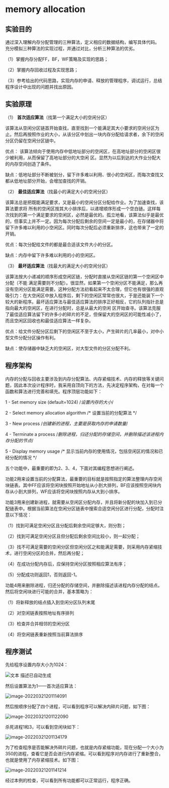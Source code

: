 # memory allocation

## 实验目的

通过深入理解内存分配管理的三种算法，定义相应的数据结构，编写具体代码。 充分模拟三种算法的实现过程，并通过对比，分析三种算法的优劣。

（1）掌握内存分配FF，BF，WF策略及实现的思路；

（2）掌握内存回收过程及实现思路；

（3）参考给出的代码思路，实现内存的申请、释放的管理程序，调试运行，总结程序设计中出现的问题并找出原因。

## 实验原理

（1）  **首次适应算法**（找第一个满足大小的空闲分区）

该算法从空闲分区链首开始查找，直至找到一个能满足其大小要求的空闲分区为止。然后再按照作业的大小，从该分区中划出一块内存分配给请求者，余下的空闲分区仍留在空闲分区链中。

优点： 该算法倾向于使用内存中低地址部分的空闲区，在高地址部分的空闲区很少被利用，从而保留了高地址部分的大空闲 区。显然为以后到达的大作业分配大的内存空间创造了条件。

缺点：低地址部分不断被划分，留下许多难以利用、很小的空闲区，而每次查找又都从低地址部分开始，会增加查找的开销。

（2） **最佳适应算法**（找最小的满足大小的空闲分区）

该算法总是把既能满足要求，又是最小的空闲分区分配给作业。为了加速查找，该算法要求将 所有的空闲区按其大小排序后，以递增顺序形成一个空白链。这样每次找到的第一个满足要求的空闲区，必然是最优的。孤立地看，该算法似乎是最优的，但事实上并不一定。因为每次分配后剩余的空间一定是最小的，在存储器中将留下许多难以利用的小空闲区。同时每次分配后必须重新排序，这也带来了一定的开销。

优点：每次分配给文件的都是最合适该文件大小的分区。

缺点：内存中留下许多难以利用的小的空闲区。

（3） **最坏适应算法**（找最大的满足大小的空闲分区）

该算法按大小递减的顺序形成空闲区链，分配时直接从空闲区链的第一个空闲区中分配（不能 满足需要则不分配）。很显然，如果第一个空闲分区不能满足，那么再没有空闲分区能满足需要。这种分配方法初看起来不太合理，但它也有很强的直观吸引力：在大空闲区中放入程序后，剩下的空闲区常常也很大，于是还能装下一个较大的新程序。最坏适应算法与最佳适应算法的排序正好相反，它的队列指针总是指向最大的空闲区，在进行分配时，总是从最大的空闲 区开始查寻。该算法克服了最佳适应算法留下的许多小的碎片的不足，但保留大的空闲区的可能性减小了，而且空闲区回收也和最佳适应算法一样复杂。

优点：给文件分配分区后剩下的空闲区不至于太小，产生碎片的几率最小，对中小型文件分配分区操作有利。

缺点：使存储器中缺乏大的空闲区，对大型文件的分区分配不利。

## 程序架构

内存的分配与回收主要涉及到内存分配算法、内存紧缩技术、内存的释放等关键问题，因此本次设计程序时，我采用自顶向下的方法，先决定程序架构，在对每一个函数和算法进行完善和填充。程序顶层功能如下：

1 - Set memory size (default=1024) /*设置内存的大小*/

2 - Select memory allocation algorithm /* 设置当前的分配算法 */

3 - New process /*创建新的进程，主要是获取内存的申请数量*/

4 - Terminate a process /*删除进程，归还分配的存储空间，并删除描述该进程内存分配的节点*/

5 - Display memory usage /* 显示当前内存的使用情况，包括空闲区的情况和已经分配的情况 */

五个功能中，最重要的即为2、3、4，下面对其编程思想进行阐述。

功能2用来设置当前的分配算法，最重要的目标就是按照指定的算法整理内存空闲块链表。其中FF应该将空闲块按照开始地址从小到大排列，BF应该按照空闲块内存从小到大排列，WF应该将空闲块按照内存从大到小排序。

功能3用来创建新进程，就需要从空闲区分配内存，并且将新分配的块加入到已分配链表中。根据当前算法在空闲分区链表中搜索合适空闲分区进行分配，分配时注意以下情况：

（1）找到可满足空闲分区且分配后剩余空间足够大，则分割；

（2）找到可满足空闲分区且但分配后剩余空间比较小，则一起分配；

（3）找不可满足需要的空闲分区但空闲分区之和能满足需要，则采用内存紧缩技术，进行空闲分区的合并，然后再分配；

（4）在成功分配内存后，应保持空闲分区按照相应算法有序；

（5）分配成功则返回1，否则返回-1。

功能4用来删除进程，归还分配的存储空间，并删除描述该进程内存分配的结点。然后将空闲块进行可能的合并，基本策略为：

（1）将新释放的结点插入到空闲分区队列末尾

（2）对空闲链表按照地址有序排列

（3）检查并合并相邻的空闲分区

（4）将空闲链表重新按照当前算法排序

## 程序测试

先给程序设置内存大小为1024：

![文本  描述已自动生成](https://gitee.com/bright_xu/blog-image/raw/master/img/clip_image001.png)

然后设置算法为1——首次适应算法：

![image-20220321201114091](https://gitee.com/bright_xu/blog-image/raw/master/img/image-20220321201114091.png)

然后按顺序分配了四个进程，可以看到程序可以解决内碎片问题，如下图：

![image-20220321201122090](https://gitee.com/bright_xu/blog-image/raw/master/img/image-20220321201122090.png)

杀死进程1和3，可以看到空闲块如下：

![image-20220321201134179](https://gitee.com/bright_xu/blog-image/raw/master/img/image-20220321201134179.png)

为了检查程序是否能解决外碎片问题，也就是内存紧缩功能，现在分配一个大小为350的进程，查看它是否会进行内存紧缩。可以看到程序对内存进行了重新整合，也就是使用了内存紧缩技术。如下图：

![image-20220321201141214](https://gitee.com/bright_xu/blog-image/raw/master/img/image-20220321201141214.png)

经过本例的检查，可以看到所有功能都可以正常运行，程序正确。
